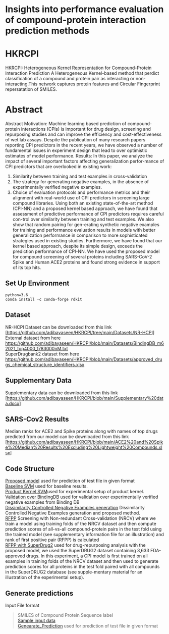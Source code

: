 
# Insights into performance evaluation of compound-protein interaction prediction methods 
# HKRCPI
HKRCPI: Heterogeneous Kernel Representation for Compound-Protein Interaction Prediction
A Heterogeneous Kernel-based method that perdict classification of a compound and protein pair as interacting or non-interacting.This network captures protein features and Circular Fingerprint repersatation of SMILES.
# Abstract
Abstract
Motivation:
Machine learning based prediction of compound-protein interactions (CPIs) is important for drug design, screening and repurposing studies and can improve the efficiency and cost-effectiveness of wet lab assays. Despite the publication of many research papers reporting CPI predictors in the recent years, we have observed a number of fundamental issues in experiment design that lead to over optimistic estimates of model performance.
Results:
In this paper, we analyze the impact of several important factors affecting generalization perfor-mance of CPI predictors that are overlooked in existing work:
1.	Similarity between training and test examples in cross-validation
2.	The strategy for generating negative examples, in the absence of experimentally verified negative examples.
3.	Choice of evaluation protocols and performance metrics and their alignment with real-world use of CPI predictors in screening large compound libraries.
Using both an existing state-of-the-art method (CPI-NN) and a proposed kernel based approach,
we have found that assessment of predictive performance of CPI predictors requires careful con-trol over similarity between training and test examples.  We also show that random pairing for gen-erating synthetic negative examples for training and performance evaluation results in models with better generalization performance in comparison to more sophisticated strategies used in existing studies. Furthermore, we have found that our kernel based approach, despite its simple design, exceeds the prediction performance of CPI-NN.  We have used the proposed model for compound screening of several proteins including SARS-CoV-2 Spike and Human ACE2 proteins and found strong evidence in support of its top hits.

## Set Up Environment
```
python=3.6
conda install -c conda-forge rdkit
```
## Dataset
NR-HCPI Dataset can be downloaded from this link [https://github.com/adibayaseen/HKRCPI/tree/main/Datasets/NR-HCPI]<br/>
External dataset from here https://github.com/adibayaseen/HKRCPI/blob/main/Datasets/BindingDB_m62021_top4000_1783000nM.txt <br/>
SuperDrugbank2 dataset from here https://github.com/adibayaseen/HKRCPI/blob/main/Datasets/approved_drugs_chemical_structure_identifiers.xlsx <br/>
## Supplementary Data
Supplementary data can be downloaded from this link [https://github.com/adibayaseen/HKRCPI/blob/main/Supplementary%20data.docx]<br/>
## SARS-Cov2 Results
Median ranks for ACE2 and Spike proteins along with names of top drugs predicted from our model can be downloaded from this link   [https://github.com/adibayaseen/HKRCPI/blob/main/ACE2%20and%20Spike%20Median%20Results%20Excluding%20Lightweight%20Compounds.xlsx]<br/>
## Code Structure
[Proposed model](https://colab.research.google.com/drive/1mkAFLcYeHQED0p2qvn92178cmlO9SEIP?usp=sharing) used for prediction of test file in given format<br/>
[Baseline SVM](https://colab.research.google.com/drive/1qMFqYPFBxeydNnf_NxGY5XS7AmWEmVcG?usp=sharing) used for baseline results.<br/> 
[Product Kernel SVM](https://colab.research.google.com/drive/1o78nKbk3t-KjUniTxUHBOgY5QTzJjr85?usp=sharing)used for experimental setup of product kernel.<br/> 
[Validation over BindingDB](https://colab.research.google.com/drive/1nK30uc0DxGjXqXUDQsvGyDT3DDnUzaxE?usp=sharing) used for validation over experimentally verified negative examples from Binding DB  <br/> 
[Dissimilarity Controlled Negative Examples generation](https://colab.research.google.com/drive/1IuX0taNfWNt0DttZ8eM4IwSrn2QRCXvd?usp=sharing) Dissimilarity Controlled Negative Examples generation and proposed method. <br/>
[RFPP](https://colab.research.google.com/drive/1I-x5E7SxAwcepfC7zOD-2r9OnPGyEXLr?usp=sharing) Screening with Non-redundant Cross-validation (NRCV) where we train a model using training folds of the NRCV dataset and then compute prediction scores of all-vs-all compound-protein pairs in the test fold using the trained model (see supplementary information file for an illustration) and rank of first positive pair (RFPP) is calculated<br/>
[RFPP with SuperDrug2](https://colab.research.google.com/drive/13TUFUGSpHsmw6qgK2MLd6pF2eaxHd6tD?usp=sharing) used for drug-repurposing analysis with the proposed model, we used the SuperDRUG2 dataset containing 3,633 FDA-approved drugs. In this experiment, a CPI model is first trained on all examples in training folds of the NRCV dataset and then used to generate prediction scores for all proteins in the test fold paired with all compounds in the SuperDRUG2 database (see supple-mentary material for an illustration of the experimental setup).  <br/>
## Generate predictions
Input File format <br/>
> SMILES of Compound Protein Sequence label<br/>
[Sample input data](https://github.com/adibayaseen/HKRCPI/blob/0f1153be22c4ce6235259bef8cff1dd820e69a39/Sample%20Data)<br/>
[Genearate_Prediction](https://colab.research.google.com/drive/18576Mvg2tHovQweM3LD9Hkj68MSzZoO9?usp=sharing) used for prediction of test file in given format<br/>
